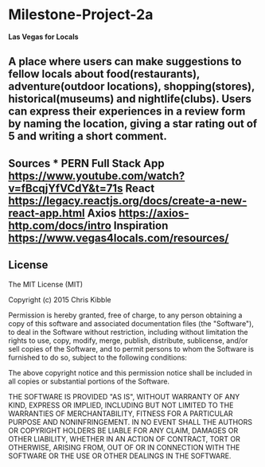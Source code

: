 # Milestone-Project-2a

**Las Vegas for Locals**

A place where users can make suggestions to fellow locals about food(restaurants), adventure(outdoor locations), shopping(stores), historical(museums) and nightlife(clubs). Users can express their experiences in a  review form by naming the location, giving a star rating out of 5 and writing a short comment. 
---
Sources
*
PERN Full Stack App
https://www.youtube.com/watch?v=fBcqjYfVCdY&t=71s 
React
https://legacy.reactjs.org/docs/create-a-new-react-app.html
Axios
https://axios-http.com/docs/intro
Inspiration  
https://www.vegas4locals.com/resources/
---
License
---
The MIT License (MIT)

Copyright (c) 2015 Chris Kibble

Permission is hereby granted, free of charge, to any person obtaining a copy of this software and associated documentation files (the "Software"), to deal in the Software without restriction, including without limitation the rights to use, copy, modify, merge, publish, distribute, sublicense, and/or sell copies of the Software, and to permit persons to whom the Software is furnished to do so, subject to the following conditions:

The above copyright notice and this permission notice shall be included in all copies or substantial portions of the Software.

THE SOFTWARE IS PROVIDED "AS IS", WITHOUT WARRANTY OF ANY KIND, EXPRESS OR IMPLIED, INCLUDING BUT NOT LIMITED TO THE WARRANTIES OF MERCHANTABILITY, FITNESS FOR A PARTICULAR PURPOSE AND NONINFRINGEMENT. IN NO EVENT SHALL THE AUTHORS OR COPYRIGHT HOLDERS BE LIABLE FOR ANY CLAIM, DAMAGES OR OTHER LIABILITY, WHETHER IN AN ACTION OF CONTRACT, TORT OR OTHERWISE, ARISING FROM, OUT OF OR IN CONNECTION WITH THE SOFTWARE OR THE USE OR OTHER DEALINGS IN THE SOFTWARE.
